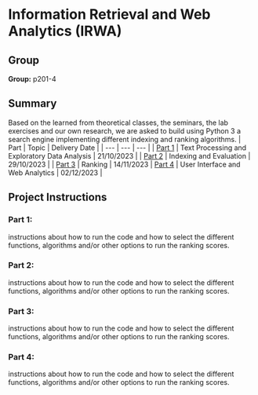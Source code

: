 # Information Retrieval and Web Analytics (IRWA)
## Group 
**Group:** p201-4

## Summary
Based on the learned from theoretical classes, the seminars, the lab exercises and our own research, we are asked to build using Python 3 a search engine implementing different indexing and ranking algorithms.
| Part | Topic | Delivery Date |
| --- | --- | --- |
| [Part 1](https://github.com/ialexmp/IRWA/tree/master/part-1)  | Text Processing and Exploratory Data Analysis | 21/10/2023 |
| [Part 2](https://github.com/ialexmp/IRWA/tree/master/part-2) | Indexing and Evaluation | 29/10/2023 |
| [Part 3](https://github.com/ialexmp/IRWA/tree/master/part-3) | Ranking | 14/11/2023
| [Part 4](https://github.com/ialexmp/IRWA/tree/master/part-4) | User Interface and Web Analytics  | 02/12/2023 |

## Project Instructions
### Part 1:
instructions about how to run the code and how to select the different functions, algorithms
and/or other options to run the ranking scores.

### Part 2:
instructions about how to run the code and how to select the different functions, algorithms
and/or other options to run the ranking scores.

### Part 3:
instructions about how to run the code and how to select the different functions, algorithms
and/or other options to run the ranking scores.

### Part 4: 
instructions about how to run the code and how to select the different functions, algorithms
and/or other options to run the ranking scores.

